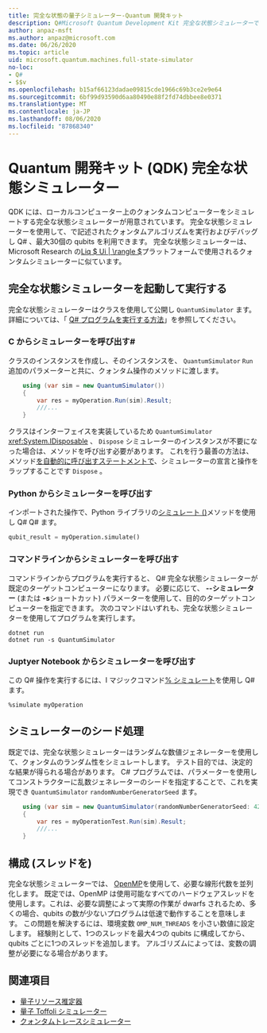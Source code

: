 ```yaml
---
title: 完全な状態の量子シミュレーター-Quantum 開発キット
description: Q#Microsoft Quantum Development Kit 完全な状態シミュレーターでプログラムを実行する方法について説明します。
author: anpaz-msft
ms.author: anpaz@microsoft.com
ms.date: 06/26/2020
ms.topic: article
uid: microsoft.quantum.machines.full-state-simulator
no-loc:
- Q#
- $$v
ms.openlocfilehash: b15af66123dadae09815cde1966c69b3ce2e9e64
ms.sourcegitcommit: 6bf99d93590d6aa80490e88f2fd74dbbee8e0371
ms.translationtype: MT
ms.contentlocale: ja-JP
ms.lasthandoff: 08/06/2020
ms.locfileid: "87868340"
---
```

# <a name="quantum-development-kit-qdk-full-state-simulator"></a>Quantum 開発キット (QDK) 完全な状態シミュレーター

QDK には、ローカルコンピューター上のクォンタムコンピューターをシミュレートする完全な状態シミュレーターが用意されています。 完全な状態シミュレーターを使用して、で記述されたクォンタムアルゴリズムを実行およびデバッグし Q# 、最大30個の qubits を利用できます。 完全な状態シミュレーターは、Microsoft Research の[Liq $ Ui | \rangle $](http://stationq.github.io/Liquid/)プラットフォームで使用されるクォンタムシミュレーターに似ています。

## <a name="invoking-and-running-the-full-state-simulator"></a>完全な状態シミュレーターを起動して実行する

完全な状態シミュレーターはクラスを使用して公開し `QuantumSimulator` ます。 詳細については、「 [ Q# プログラムを実行する方法](xref:microsoft.quantum.guide.host-programs)」を参照してください。

### <a name="invoking-the-simulator-from-c"></a>C からシミュレーターを呼び出す#

クラスのインスタンスを作成し、そのインスタンスを、 `QuantumSimulator` `Run` 追加のパラメーターと共に、クォンタム操作のメソッドに渡します。
```csharp
    using (var sim = new QuantumSimulator())
    {
        var res = myOperation.Run(sim).Result;
        ///...
    }
```

クラスはインターフェイスを実装しているため `QuantumSimulator` <xref:System.IDisposable> 、 `Dispose` シミュレーターのインスタンスが不要になった場合は、メソッドを呼び出す必要があります。 これを行う最善の方法は、メソッド[を自動的に呼び出すステートメントで](https://docs.microsoft.com/dotnet/csharp/language-reference/keywords/using-statement)、シミュレーターの宣言と操作をラップすることです `Dispose` 。

### <a name="invoking-the-simulator-from-python"></a>Python からシミュレーターを呼び出す

インポートされた操作で、Python ライブラリの[シミュレート ()](https://docs.microsoft.com/python/qsharp/qsharp.loader.qsharpcallable)メソッドを使用し Q# Q# ます。

```python
qubit_result = myOperation.simulate()
```

### <a name="invoking-the-simulator-from-the-command-line"></a>コマンドラインからシミュレーターを呼び出す

コマンドラインからプログラムを実行すると、 Q# 完全な状態シミュレーターが既定のターゲットコンピューターになります。 必要に応じて、 **--シミュレーター** (または **-s**ショートカット) パラメーターを使用して、目的のターゲットコンピューターを指定できます。 次のコマンドはいずれも、完全な状態シミュレーターを使用してプログラムを実行します。 

```dotnetcli
dotnet run
dotnet run -s QuantumSimulator
```

### <a name="invoking-the-simulator-from-juptyer-notebooks"></a>Juptyer Notebook からシミュレーターを呼び出す

この Q# 操作を実行するには、I マジックコマンド[% シミュレート](xref:microsoft.quantum.iqsharp.magic-ref.simulate)を使用し Q# ます。

```
%simulate myOperation
```
## <a name="seeding-the-simulator"></a>シミュレーターのシード処理

既定では、完全な状態シミュレーターはランダムな数値ジェネレーターを使用して、クォンタムのランダム性をシミュレートします。 テスト目的では、決定的な結果が得られる場合があります。 C# プログラムでは、パラメーターを使用してコンストラクターに乱数ジェネレーターのシードを指定することで、これを実現でき `QuantumSimulator` `randomNumberGeneratorSeed` ます。

```csharp
    using (var sim = new QuantumSimulator(randomNumberGeneratorSeed: 42))
    {
        var res = myOperationTest.Run(sim).Result;
        ///...
    }
```

## <a name="configuring-threads"></a>構成 (スレッドを)

完全な状態シミュレーターでは、 [OpenMP](http://www.openmp.org/)を使用して、必要な線形代数を並列化します。 既定では、OpenMP は使用可能なすべてのハードウェアスレッドを使用します。これは、必要な調整によって実際の作業が dwarfs されるため、多くの場合、qubits の数が少ないプログラムは低速で動作することを意味します。 この問題を解決するには、環境変数 `OMP_NUM_THREADS` を小さい数値に設定します。 経験則として、1つのスレッドを最大4つの qubits に構成してから、qubits ごとに1つのスレッドを追加します。 アルゴリズムによっては、変数の調整が必要になる場合があります。

## <a name="see-also"></a>関連項目

- [量子リソース推定器](xref:microsoft.quantum.machines.resources-estimator)
- [量子 Toffoli シミュレーター](xref:microsoft.quantum.machines.toffoli-simulator)
- [クォンタムトレースシミュレーター](xref:microsoft.quantum.machines.qc-trace-simulator.intro)